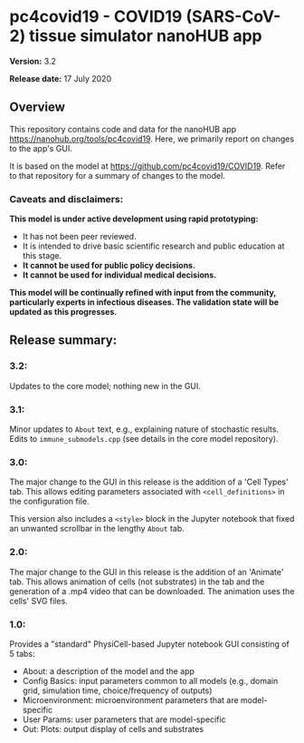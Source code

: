 # pc4covid19 - COVID19 (SARS-CoV-2) tissue simulator nanoHUB app

**Version:** 3.2

**Release date:** 17 July 2020 

## Overview
This repository contains code and data for the nanoHUB app https://nanohub.org/tools/pc4covid19.
Here, we primarily report on changes to the app's GUI.

It is based on the model at https://github.com/pc4covid19/COVID19. Refer to that repository
for a summary of changes to the model. 

### Caveats and disclaimers: 
**This model is under active development using rapid prototyping:**
* It has not been peer reviewed. 
* It is intended to drive basic scientific research and public education at this stage. 
* **It cannot be used for public policy decisions.**
* **It cannot be used for individual medical decisions.**

**This model will be continually refined with input from the community, particularly experts in infectious diseases. The validation state will be updated as this progresses.**

## Release summary: 
### 3.2:
Updates to the core model; nothing new in the GUI.

### 3.1:
Minor updates to `About` text, e.g., explaining nature of stochastic results. Edits to `immune_submodels.cpp` (see details in the core model repository).

### 3.0:
The major change to the GUI in this release is the addition of a 'Cell Types' tab.
This allows editing parameters associated with `<cell_definitions>` in the configuration file.

This version also includes a `<style>` block in the Jupyter notebook that fixed an unwanted scrollbar in the lengthy `About` tab.

### 2.0:
The major change to the GUI in this release is the addition of an 'Animate' tab.
This allows animation of cells (not substrates) in the tab and the generation of a .mp4
video that can be downloaded. The animation uses the cells' SVG files.

### 1.0:
Provides a "standard" PhysiCell-based Jupyter notebook GUI consisting of 5 tabs:
* About: a description of the model and the app
* Config Basics: input parameters common to all models (e.g., domain grid, simulation time, choice/frequency of outputs)
* Microenvironment: microenvironment parameters that are model-specific
* User Params: user parameters that are model-specific
* Out: Plots:  output display of cells and substrates
